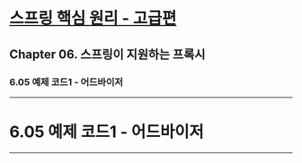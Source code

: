 # <a href = "../README.md" target="_blank">스프링 핵심 원리 - 고급편</a>
## Chapter 06. 스프링이 지원하는 프록시
### 6.05 예제 코드1 - 어드바이저

---

# 6.05 예제 코드1 - 어드바이저

---
